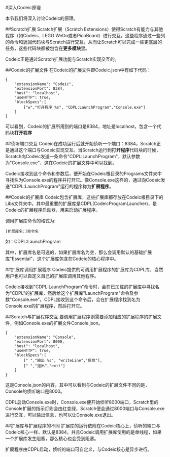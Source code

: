 #深入Codeic原理

本节我们将深入讨论Codeic的原理。

##Scratch扩展
Scratch扩展（Scratch Extensions）使得Scratch有能力与其他程序（如Codeic、LEGO WeDo或者PicoBoard）进行交互。这些程序通过一些列的命令和返回代码块与Scratch进行交互，从而让Scratch可以完成一些更底层的任务，这些代码块都被包含在**更多模块**里。

Codeic正是通过Scratch扩展功能与Scratch实现交互的。

##Codeic的扩展文件
在Codeic的扩展文件即Codeic.json中有如下代码：

	{
	    "extensionName": "Codeic",
	    "extensionPort": 8384,
	    "host": "localhost",
	    "useHTTP": true,
	    "blockSpecs":[
	        ["w","打开程序 %s", "CDPL:LaunchProgram","Console.exe"]
	    ]
	}

可以看到，Codeic的扩展所用到的端口是8384，地址是localhost，包含一个代码块**打开程序**

##侦听端口交互
Codeic在成功运行后就开始侦听一个端口：8384，Scratch正是通过这个端口与Codeic实现交互。当Scratch运行到**打开程序**代码块的时候，Scratch向Codeic发送一条命令"CDPL:LaunchProgram"，默认参数为"Console.exe"，这在Codeic的扩展文件中可以找到。

Codeic接收到这个命令和参数后，便开始在Codeic根目录的Programs文件夹中寻找名为Console.exe的程序并打开它。像Console.exe这样的，通过向Codeic发送"CDPL:LaunchProgram"运行的程序称为**扩展程序**。

##Codeic的扩展库
Codeic包含扩展库，这些扩展库都存放在Codeic根目录下的Libs文件夹中。其中最重要的扩展库是CDPL(CodeicProgramLauncher)，是Codeic的扩展程序启动器，用来启动扩展程序。

调用扩展库命令的格式为:

	[扩展库名:]命令名

如：CDPL:LaunchProgram

其中，扩展库名是可选的，如果扩展库名为空，那么会调用默认的基础扩展库"Essential"，这个扩展库包含在Codeic的核心程序中。

##扩展库调用扩展程序
Codeic提供的可调用扩展程序的扩展库为CDPL库，当然用户也可以自定义自己的扩展库调用其他程序。

Codeic接收到"CDPL:LaunchProgram"命令时，会在已加载的扩展库中寻找名为"CDPL"的扩展库，然后给这个扩展库"LaunchProgram"命令及参数"Console.exe"。CDPL接收到这个命令后，会在扩展程序找到名为Console.exe的扩展程序，然后打开它。

##Scratch与扩展程序交互
要调用扩展程序则需要添加相应的扩展程序的扩展文件，例如Console.exe的扩展文件Console.json。

	{
	    "extensionName": "Console",
	    "extensionPort": 8000,
	    "host": "localhost",
	    "useHTTP": true,
	    "blockSpecs":[
	        [" ","输出 %s", "writeLine","信息"],
	        [" ","退出","exit"]
	    ]
	}

这是Console.json的内容，其中可以看到与Codeic的扩展文件不同的是，Console的侦听端口是8000。

CDPL启动Console.exe时，Console.exe便开始侦听8000端口，Scratch里的Console扩展的指示灯则会由红变绿，Scratch便会通过8000端口与Console.exe进行交互，可以输出信息，也可以让Console.exe退出。

##扩展库与扩展程序的不同
扩展库的运行依附在Codeic核心上，侦听的端口与Codeic核心一样，默认是8384，并且Codeic调用扩展库使用的是单线程，如果一个扩展库发生阻塞，那么核心也会受到阻塞。

扩展程序由CDPL启动，侦听的端口可自定义，与Codeic核心是异步进行。






